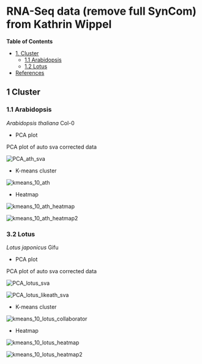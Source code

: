 # RNA-Seq data (remove full SynCom) from Kathrin Wippel #

<!-- content start -->

**Table of Contents**

- [1. Cluster](#3-cluster)
    - [1.1 Arabidopsis](#31-arabidopsis)
    - [1.2 Lotus](#32-lotus)
- [References](#references)
    
<!-- content end -->
 
## 1 Cluster

### 1.1 Arabidopsis

*Arabidopsis thaliana* Col-0

* PCA plot

PCA plot of auto sva corrected data

![PCA_ath_sva](results_rmfull/PCA_ath_sva.jpg)

* K-means cluster

![kmeans_10_ath](results_rmfull/kmeans_10_ath.jpg)

* Heatmap

![kmeans_10_ath_heatmap](results_rmfull/kmeans_10_ath_heatmap.jpg)

![kmeans_10_ath_heatmap2](results_rmfull/kmeans_10_ath_heatmap2.jpg)

### 3.2 Lotus

*Lotus japonicus* Gifu

* PCA plot

PCA plot of auto sva corrected data

![PCA_lotus_sva](results_rmfull/PCA_lotus_sva.jpg)

![PCA_lotus_likeath_sva](results_rmfull/PCA_lotus_likeath_sva.jpg)

* K-means cluster

![kmeans_10_lotus_collaborator](results_rmfull/kmeans_10_lotus.jpg)

* Heatmap

![kmeans_10_lotus_heatmap](results_rmfull/kmeans_10_lotus_heatmap.jpg)

![kmeans_10_lotus_heatmap2](results_rmfull/kmeans_10_lotus_heatmap2.jpg)
